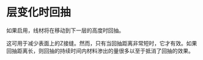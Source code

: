 层变化时回抽
====
如果启用，线材将在移动到下一层的高度时回抽。

这可用于减少表面上的Z接缝。然而，只有当回抽距离非常短时，它才有效。如果回抽距离长，则回抽的持续时间内材料渗出的量很多以至于抵消了回抽的效果。
